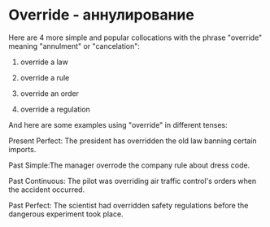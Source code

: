 # Override - аннулирование

Here are 4 more simple and popular collocations with the phrase "override" meaning "annulment" or "cancelation":

1. override a law

2. override a rule

3. override an order

4. override a regulation

And here are some examples using "override" in different tenses:

Present Perfect: The president has overridden the old law banning certain imports.

Past Simple:The manager overrode the company rule about dress code.

Past Continuous: The pilot was overriding air traffic control's orders when the accident occurred.

Past Perfect: The scientist had overridden safety regulations before the dangerous experiment took place.

